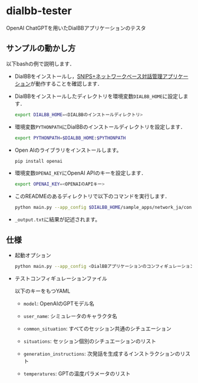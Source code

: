 # dialbb-tester

OpenAI ChatGPTを用いたDialBBアプリケーションのテスタ

## サンプルの動かし方

以下bashの例で説明します．

- DialBBをインストールし，[SNIPS+ネットワークベース対話管理アプリケーション](https://c4a-ri.github.io/dialbb/document-ja/build/html/03_install.html#snips)が動作することを確認します．

- DialBBをインストールしたディレクトリを環境変数`DIALBB_HOME`に設定します．

  ```sh
  export DIALBB_HOME=<DIALBBのインストールディレクトリ>
  ```

- 環境変数`PYTHONPATH`にDialBBのインストールディレクトリを設定します．
  
  ```sh
  export PYTHONPATH=$DIALBB_HOME:$PYTHONPATH
  ```

- Open AIのライブラリをインストールします。

  ```sh
  pip install openai
  ```

- 環境変数`OPENAI_KEY`にOpenAI APIのキーを設定します．

  ```sh
  export OPENAI_KEY=<OPENAIのAPIキー>
  ```

- このREADMEのあるディレクトリで以下のコマンドを実行します．

  ```sh
  python main.py --app_config $DIALBB_HOME/sample_apps/network_ja/config.yml --test_config sample_ja/config.yml --output _output.txt
  ```
  
- `_output.txt`に結果が記述されます。

## 仕様

- 起動オプション

  ```sh
  python main.py --app_config <DialBBアプリケーションのコンフィギュレーションファイル> --test_config <テストコンフィギュレーションファイル> --output <出力ファイル>
  ```
  
- テストコンフィギュレーションファイル

  以下のキーをもつYAML
  
  - `model`: OpenAIのGPTモデル名

  - `user_name`: シミュレータのキャラクタ名

  - `common_situation`: すべてのセッション共通のシチュエーション

  - `situations`: セッション個別のシチュエーションのリスト
  
  - `generation_instructions`: 次発話を生成するインストラクションのリスト

  - `temperatures`: GPTの温度パラメータのリスト
    


